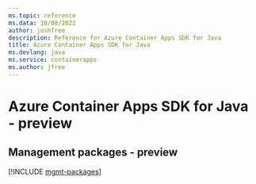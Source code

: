 ```yaml
---
ms.topic: reference
ms.data: 10/08/2022
author: joshfree
description: Reference for Azure Container Apps SDK for Java
title: Azure Container Apps SDK for Java
ms.devlang: java
ms.service: containerapps
ms.author: jfree
---
```

# Azure Container Apps SDK for Java - preview

## Management packages - preview
[!INCLUDE [mgmt-packages](container-apps-mgmt-index.md)]